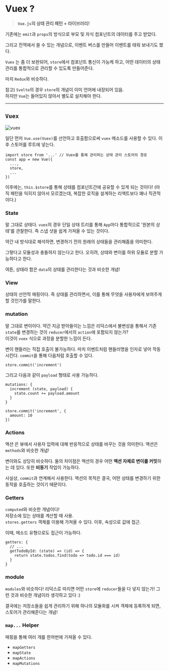 # **Vuex ?**

> **`Vue.js`의 상태 관리 패턴 + 라이브러리!**

기존에는 `emit`과 `props`의 방식으로 부모 및 자식 컴포넌트의 데이터를 주고 받았다.

그리고 전역에서 쓸 수 있는 개념으로, 이벤트 버스를 만들어 이벤트를 태워 보내기도 했다.

`Vuex` 는 좀 더 보완되어, `store`에서 컴포넌트 통신이 가능케 하고, 어떤 데이터의 상태관리를 통합적으로 관리할 수 있도록 만들어준다.

마치 `Redux`와 비슷하다.

참고) `Svelte`의 경우 `store`의 개념이 이미 언어에 내장되어 있음.  
하지만 `Vue`는 들어있지 않아서 별도로 설치해야 한다.

---

## **`Vuex`**

![vuex](https://vuex.vuejs.org/vuex.png)

일단 먼저 `Vue.use(Vuex)`를 선언하고 호출함으로써 `vuex` 메소드를 사용할 수 있다. 이후 스토어를 루트에 넣는다.

```
import store from '...' // Vuex를 통해 관리하는 상태 관리 스토어의 경로
const app = new Vue({
  ...,
  store,
  ...
})
```

이후에는, `this.$store`를 통해 상태를 컴포넌트간에 공유할 수 있게 되는 것이다! (아직 패턴을 익히지 않아서 모르겠는데, 복잡한 로직을 설계하는 리액트보다 꽤나 직관적이다.)

### **State**

말 그대로 상태다. `vuex`의 경우 단일 상태 트리를 통해 `App`마다 통합적으로 '원본의 상태'를 관찰한다. 즉 스냅 샷을 쉽게 가져올 수 있는 것이다.

약간 내 방식대로 해석하면, 변경하기 전의 원래의 상태들을 관리해줌을 의미한다.

그렇다고 모듈성과 충돌하지 않는다고 한다. 오히려, 상태와 변이를 하위 모듈로 분할 가능하다고 한다.

여튼, 상태라 함은 `data`의 상태를 관리한다는 것과 비슷한 개념!

### **View**

상태의 선언적 매핑이다. 즉 상태를 관리하면서, 이를 통해 무엇을 사용자에게 보여주게 할 것인가를 말한다.

### **mutation**

말 그대로 변이이다. 약간 지금 받아들이는 느낌은 리덕스에서 불변성을 통해서 기존 `state`를 변경하는 것이 `reducer`에서의 `action`에 포함되지 않는가?  
이것이 `vuex` 식으로 과정을 분할한 느낌이 든다.

변이 핸들러는 직접 호출이 불가능하다. 마치 이벤트처럼 핸들러명을 인자로 넣어 작동시킨다. `commit`을 통해 다음처럼 호출할 수 있다.

```
store.commit('increment')
```

그리고 다음과 같이 `payload` 형태로 사용 가능하다.

```
mutations: {
  increment (state, payload) {
    state.count += payload.amount
  }
}

store.commit('increment', {
  amount: 10
})
```

### **Actions**

액션 은 뷰에서 사용자 입력에 대해 반응적으로 상태를 바꾸는 것을 의미한다.
액션은 `methods`와 비슷한 개념!

변이와도 상당히 비슷하다. 둘의 차이점은 액션의 경우 어떤 **액션 자체로 변이를 커밋**하는 데 있다. 또한 **비동기** 작업이 가능하다.

사실상, `commit`과 연계해서 사용한다. 액션의 목적은 결국, 어떤 상태를 변경하기 위한 동작을 호출하는 것이기 때문이다.

### **Getters**

`computed`와 비슷한 개념이다!  
저장소에 있는 상태를 계산할 때 사용.  
`stores.getters` 객체를 이용해 가져올 수 있다. 이후, 속성으로 값에 접근.

이때, 메소드 유형으로도 접근이 가능하다.

```
getters: {
  // ...
  getTodoById: (state) => (id) => {
    return state.todos.find(todo => todo.id === id)
  }
}
```

### **module**

`modules`와 비슷하다! 리덕스로 따지면 어떤 `store`에 `reducer`들을 다 넣지 않는가! 그런 것과 비슷한 개념이라 생각하고 있다 :)

결국에는 저장소들을 쉽게 관리하기 위해 하나의 모듈화를 시켜 객체에 등록하게 되면, 스토어가 관리해준다는 개념!

### **`map...` Helper**

매핑을 통해 여러 개를 한꺼번에 가져올 수 있다.

- `mapGetters`
- `mapState`
- `mapActions`
- `mapMutations`
